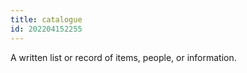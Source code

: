 ```yaml
---
title: catalogue
id: 202204152255
---
```


A written list or record of items, people, or information. 
